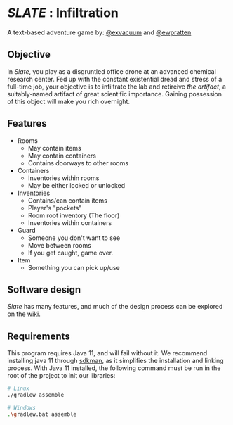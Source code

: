 # *SLATE* : Infiltration
A text-based adventure game by: [@exvacuum](https://github.com/exvacuum) and [@ewpratten](https://github.com/ewpratten)

## Objective
In _Slate_, you play as a disgruntled office drone at an advanced chemical research center. Fed up with the constant existential dread and stress of a full-time job, your objective is to infiltrate the lab and retireive _the artifact_, a suitably-named artifact of great scientific importance. Gaining possession of this object will make you rich overnight.

## Features
 - Rooms
   - May contain items
   - May contain containers
   - Contains doorways to other rooms
 - Containers
   - Inventories within rooms
   - May be either locked or unlocked
 - Inventories
   - Contains/can contain items
   - Player's "pockets"
   - Room root inventory (The floor)
   - Inventories within containers
 - Guard
   - Someone you don't want to see
   - Move between rooms
   - If you get caught, game over.
 - Item
   - Something you can pick up/use

## Software design

_Slate_ has many features, and much of the design process can be explored on the [wiki](https://github.com/Java-prog-class-2019/slate/wiki).

## Requirements
This program requires Java 11, and will fail without it. We recommend installing java 11 through [sdkman](https://sdkman.io/), as it simplifies the installation and linking process. With Java 11 installed, the following command must be run in the root of the project to init our libraries:
```sh
# Linux
./gradlew assemble

# Windows
.\gradlew.bat assemble
```
